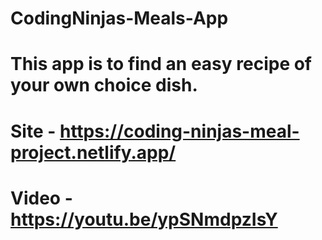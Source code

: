 # CodingNinjas-Meals-App
# This app is to find an easy recipe of your own choice dish.
# Site - https://coding-ninjas-meal-project.netlify.app/
# Video - https://youtu.be/ypSNmdpzIsY
